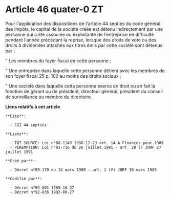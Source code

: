 # Article 46 quater-0 ZT

Pour l'application des dispositions de l'article 44 septies du code général des impôts, le capital de la société créée est
détenu indirectement par une personne qui a été associée ou exploitante de l'entreprise en difficulté pendant l'année
précédant la reprise, lorsque des droits de vote ou des droits à dividendes attachés aux titres émis par cette société sont
détenus par :

" Les membres du foyer fiscal de cette personne ;

" Une entreprise dans laquelle cette personne détient avec les membres de son foyer fiscal 25 p. 100 au moins des droits
sociaux ;

" Une société dans laquelle cette personne exerce en droit ou en fait la fonction de gérant ou de président, directeur
général, président du conseil de surveillance ou membre du directoire.

**Liens relatifs à cet article**

	**Cite**:

	  - CGI 44 septies

	**Liens**:

	  - TXT_SOURCE: Loi n°88-1149 1988-12-23 art. 14 A Finances pour 1989
	  - PEREMPTION: Loi n°91-716 du 26 juillet 1991 - art. 28 () JORF 27 juillet 1991

	**Créé par**:

	  - Décret n°89-170 du 14 mars 1989 - art. 1 (V) JORF 16 mars 1989

	**Codifié par**:

	  - Décret n°89-801 1989-10-27
	  - Décret n°92-836 1992-08-27
